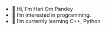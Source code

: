 - 👋 Hi, I’m Hari Om Pandey 
- 👀 I’m interested in programming.
- 🌱 I’m currently learning C++, Python

<!---
HariOm272/HariOm272 is a ✨ special ✨ repository because its `README.md` (this file) appears on your GitHub profile.
You can click the Preview link to take a look at your changes.
--->
